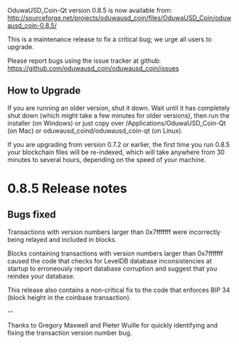 OduwaUSD_Coin-Qt version 0.8.5 is now available from:
  http://sourceforge.net/projects/oduwausd_coin/files/OduwaUSD_Coin/oduwausd_coin-0.8.5/

This is a maintenance release to fix a critical bug;
we urge all users to upgrade.

Please report bugs using the issue tracker at github:
  https://github.com/oduwausd_coin/oduwausd_coin/issues


How to Upgrade
--------------

If you are running an older version, shut it down. Wait
until it has completely shut down (which might take a few minutes for older
versions), then run the installer (on Windows) or just copy over
/Applications/OduwaUSD_Coin-Qt (on Mac) or oduwausd_coind/oduwausd_coin-qt (on Linux).

If you are upgrading from version 0.7.2 or earlier, the first time you
run 0.8.5 your blockchain files will be re-indexed, which will take
anywhere from 30 minutes to several hours, depending on the speed of
your machine.

0.8.5 Release notes
===================

Bugs fixed
----------

Transactions with version numbers larger than 0x7fffffff were
incorrectly being relayed and included in blocks.

Blocks containing transactions with version numbers larger
than 0x7fffffff caused the code that checks for LevelDB database
inconsistencies at startup to erroneously report database
corruption and suggest that you reindex your database.

This release also contains a non-critical fix to the code that
enforces BIP 34 (block height in the coinbase transaction).

--

Thanks to Gregory Maxwell and Pieter Wuille for quickly
identifying and fixing the transaction version number bug.
